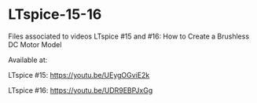 # LTspice-15-16
Files associated to videos LTspice #15 and #16: How to Create a Brushless DC Motor Model

Available at:

LTspice #15: https://youtu.be/UEygOGviE2k

LTspice #16: https://youtu.be/UDR9EBPJxGg
